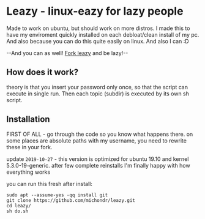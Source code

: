 # Leazy - linux-eazy for lazy people
Made to work on ubuntu, but should work on more distros. I made this to have my enviroment quickly installed on each debloat/clean install of my pc. And also because you can do this quite easily on linux. And also I can :D

--And you can as well! [Fork leazy](https://github.com/michondr/leazy/fork) and be lazy!-- 

## How does it work?

theory is that you insert your password only once, so that the script can execute in single run. Then each topic (subdir) is executed by its own sh script.

## Installation
FIRST OF ALL - go through the code so you know what happens there. on some places are absolute paths with my username, you need to rewrite these in your fork.

update `2019-10-27` - this version is optimized for ubuntu 19.10 and kernel 5.3.0-19-generic. after few complete reinstalls I'm finally happy with how everything works

you can run this fresh after install: 
```
sudo apt --assume-yes -qq install git
git clone https://github.com/michondr/leazy.git
cd leazy/
sh do.sh
```
